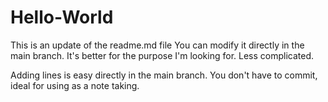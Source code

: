 # Hello-World
This is an update of the readme.md file
You can modify it directly in the main branch. It's better for the purpose I'm looking for. Less complicated.

Adding lines is easy directly in the main branch. You don't have to commit, ideal for using as a note taking.
